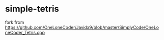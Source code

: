 # simple-tetris
fork from https://github.com/OneLoneCoder/Javidx9/blob/master/SimplyCode/OneLoneCoder_Tetris.cpp
